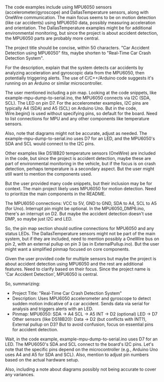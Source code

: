 The code examples include using MPU6050 sensors (accelerometer/gyroscope) and DallasTemperature sensors, along with OneWire communication. The main focus seems to be on motion detection (like car accidents) using MPU6050 data, possibly measuring acceleration and orientation. The DallasTemperature examples might be for additional environmental monitoring, but since the project is about accident detection, the MPU6050 parts are probably more central.

The project title should be concise, within 50 characters. "Car Accident Detection using MPU6050" fits, maybe shorten to "Real-Time Car Crash Detection System".

For the description, explain that the system detects car accidents by analyzing acceleration and gyroscopic data from the MPU6050, then potentially triggering alerts. The use of C/C++/Arduino code suggests it's running on an Arduino or similar microcontroller.

The user mentioned including a pin map. Looking at the code snippets, like example-mpu-dump-to-serial.ino, the MPU6050 connects via I2C (SDA, SCL). The LED on pin D7. For the accelerometer examples, I2C pins are typically A4 (SDA) and A5 (SCL) on Arduino Uno. But in the code, Wire.begin() is used without specifying pins, so default for the board. Need to list connections for MPU and any other components like temperature sensors.

Also, note that diagrams might not be accurate, adjust as needed. The example-mpu-dump-to-serial.ino uses D7 for an LED, and the MPU6050's SDA and SCL would connect to the I2C pins.

Other examples like DS18B20 temperature sensors (OneWire) are included in the code, but since the project is accident detection, maybe these are part of environmental monitoring in the vehicle, but if the focus is on crash detection, perhaps temperature is a secondary aspect. But the user might still want to mention the components used.

But the user provided many code snippets, but their inclusion may be for context. The main project likely uses MPU6050 for motion detection. Need to prioritize the main components in the README.

The MPU6050 connections: VCC to 5V, GND to GND, SDA to A4, SCL to A5 (for Uno). Interrupt pin might be optional. In the MPU6050_DMP6.ino, there's an interrupt on D2. But maybe the accident detection doesn't use DMP, so maybe just I2C and LED.

So, the pin map section should outline connections for MPU6050 and any status LEDs. The DallasTemperature sensors might not be part of the main system, but if they are included, need to mention possibly a OneWire bus on pin 2, with an external pullup on pin 3 (as in ExternalPullup.ino). But the user might want a simplified pinmap focused on core components.

Given the user provided code for multiple sensors but maybe the project is about accident detection using MPU6050 and the rest are additional features. Need to clarify based on their focus. Since the project name is 'Car Accident Detection', MPU6050 is central.

So, summarizing:

- Project Title: "Real-Time Car Crash Detection System"
- Description: Uses MPU6050 accelerometer and gyroscope to detect sudden motion indicative of a car accident. Sends data via serial for analysis and triggers alerts with an LED.
- Pinmap:
   MPU6050:
      SDA → A4
      SCL → A5
      INT → D2 (optional)
   LED → D7
   Other sensors (like DS18B20):
      Data → D2 (but conflicts with INT?), External pullup on D3?
   But to avoid confusion, focus on essential pins for accident detection.

Wait, in the code example, example-mpu-dump-to-serial.ino uses D7 for an LED. The MPU6050's SDA and SCL connect to the board's I2C pins. Let's note that the specific pins depend on the microcontroller (e.g., Arduino Uno uses A4 and A5 for SDA and SCL). Also, mention to adjust pin numbers based on the actual hardware setup.

Also, including a note about diagrams possibly not being accurate to cover any variances.
